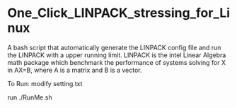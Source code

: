 # One_Click_LINPACK_stressing_for_Linux
A bash script that automatically generate the LINPACK config file and run the LINPACK with a upper running limit. LINPACK is the intel Linear Algebra math package which benchmark the performance of systems solving for X in AX=B, where A is a matrix and B is a vector.

To Run: 
modify setting.txt

run ./RunMe.sh
